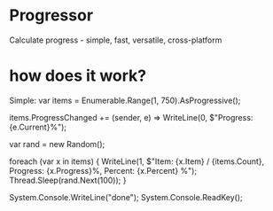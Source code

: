 # Progressor
Calculate progress - simple, fast, versatile, cross-platform

# how does it work?
Simple:
  var items = Enumerable.Range(1, 750).AsProgressive();

items.ProgressChanged += (sender, e) => WriteLine(0, $"Progress: {e.Current}%");

var rand = new Random();

foreach (var x in items) {
    WriteLine(1, $"Item: {x.Item} / {items.Count}, Progress: {x.Progress}%, Percent: {x.Percent} %");
    Thread.Sleep(rand.Next(100));
}

System.Console.WriteLine("done");
System.Console.ReadKey();